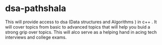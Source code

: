 # dsa-pathshala
This will provide access to dsa (Data structures and Algorithms ) in c++ . 
It will cover topics  from basic to advanced topics that will help you buid a strong grip over topics.
This will alco serve as a helping hand in acing tech interviews and college exams.
